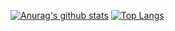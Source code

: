 [![Anurag's github stats](https://github-readme-stats.vercel.app/api?username=tpofd&show_icons=true&hide=prs,issues)](https://github.com/tpofd/github-readme-stats)
[![Top Langs](https://github-readme-stats.vercel.app/api/top-langs/?username=tpofd&layout=compact&hide=ShaderLab)](https://github.com/tpofd/github-readme-stats)

